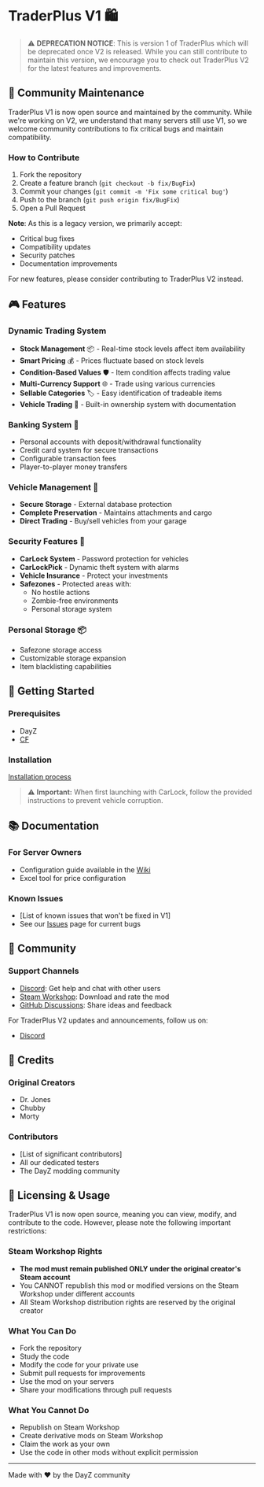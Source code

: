 # TraderPlus V1 🛍️

> ⚠️ **DEPRECATION NOTICE**: This is version 1 of TraderPlus which will be deprecated once V2 is released. While you can still contribute to maintain this version, we encourage you to check out TraderPlus V2 for the latest features and improvements.

## 🌟 Community Maintenance

TraderPlus V1 is now open source and maintained by the community. While we're working on V2, we understand that many servers still use V1, so we welcome community contributions to fix critical bugs and maintain compatibility.

### How to Contribute
1. Fork the repository
2. Create a feature branch (`git checkout -b fix/BugFix`)
3. Commit your changes (`git commit -m 'Fix some critical bug'`)
4. Push to the branch (`git push origin fix/BugFix`)
5. Open a Pull Request

**Note**: As this is a legacy version, we primarily accept:
- Critical bug fixes
- Compatibility updates
- Security patches
- Documentation improvements

For new features, please consider contributing to TraderPlus V2 instead.

## 🎮 Features

### Dynamic Trading System
- **Stock Management** 📦 - Real-time stock levels affect item availability
- **Smart Pricing** 💰 - Prices fluctuate based on stock levels
- **Condition-Based Values** 🛡️ - Item condition affects trading value
- **Multi-Currency Support** 🌐 - Trade using various currencies
- **Sellable Categories** 🏷️ - Easy identification of tradeable items
- **Vehicle Trading** 🚗 - Built-in ownership system with documentation

### Banking System 💼
- Personal accounts with deposit/withdrawal functionality
- Credit card system for secure transactions
- Configurable transaction fees
- Player-to-player money transfers

### Vehicle Management 🚙
- **Secure Storage** - External database protection
- **Complete Preservation** - Maintains attachments and cargo
- **Direct Trading** - Buy/sell vehicles from your garage

### Security Features 🔐
- **CarLock System** - Password protection for vehicles
- **CarLockPick** - Dynamic theft system with alarms
- **Vehicle Insurance** - Protect your investments
- **Safezones** - Protected areas with:
  - No hostile actions
  - Zombie-free environments
  - Personal storage system

### Personal Storage 📦
- Safezone storage access
- Customizable storage expansion
- Item blacklisting capabilities

## 🔧 Getting Started

### Prerequisites
- DayZ
- [CF](https://steamcommunity.com/sharedfiles/filedetails/?id=1559212036) 

### Installation

[Installation process](https://traderpluswiki.notion.site/Installation-process-904660a9ae9444bfa0919971d947eca5)

> ⚠️ **Important:** When first launching with CarLock, follow the provided instructions to prevent vehicle corruption.

## 📚 Documentation

### For Server Owners
- Configuration guide available in the [Wiki](https://traderpluswiki.notion.site/TraderPlus-Wiki-87656145052a4edc9a23dc151034e7ea)
- Excel tool for price configuration

### Known Issues
- [List of known issues that won't be fixed in V1]
- See our [Issues](link-to-issues) page for current bugs

## 🤝 Community

### Support Channels
- [Discord](https://discord.gg/t9YkApe7K9): Get help and chat with other users
- [Steam Workshop](https://steamcommunity.com/id/Dmitri060/myworkshopfiles/?appid=221100): Download and rate the mod
- [GitHub Discussions](link-to-discussions): Share ideas and feedback

For TraderPlus V2 updates and announcements, follow us on:
- [Discord](https://discord.gg/t9YkApe7K9)

## 👏 Credits

### Original Creators
- Dr. Jones
- Chubby
- Morty

### Contributors
- [List of significant contributors]
- All our dedicated testers
- The DayZ modding community

## 📜 Licensing & Usage

TraderPlus V1 is now open source, meaning you can view, modify, and contribute to the code. However, please note the following important restrictions:

### Steam Workshop Rights
- **The mod must remain published ONLY under the original creator's Steam account**
- You CANNOT republish this mod or modified versions on the Steam Workshop under different accounts
- All Steam Workshop distribution rights are reserved by the original creator

### What You Can Do
- Fork the repository
- Study the code
- Modify the code for your private use
- Submit pull requests for improvements
- Use the mod on your servers
- Share your modifications through pull requests

### What You Cannot Do
- Republish on Steam Workshop
- Create derivative mods on Steam Workshop
- Claim the work as your own
- Use the code in other mods without explicit permission

---

Made with ❤️ by the DayZ community